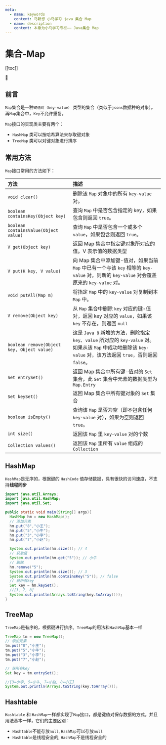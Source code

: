 ```yaml
---
meta:
  - name: keywords
    content: 马新想 小马学习 java 集合 Map
  - name: description
    content: 本章为小马学习专栏—— Java集合 Map
---
```


# 集合-Map

[[toc]]

:horse: 


## 前言

`Map`集合是一种`键值对（key-value）` 类型的集合（类似于`jsons`数据种的对象）。 再`Map`集合中，`Key`不允许重复。

`Map`接口的实现类主要有两个：

- `HashMap` 类可以按哈希算法来存取键对象
- `TreeMap` 类可以对键对象进行排序


## 常用方法

`Map`接口常用的方法如下：

|方法|描述|
|:---|:---|
|`void clear()`|删除该 `Map` 对象中的所有 `key-value` 对。|
|`boolean containsKey(Object key)`|查询 `Map` 中是否包含指定的 key，如果包含则返回 `true`。|
|`boolean containsValue(Object value)`|查询 `Map` 中是否包含一个或多个 `value`，如果包含则返回 `true`。|
|`V get(Object key)`|返回 Map 集合中指定键对象所对应的值。V 表示值的数据类型|
|`V put(K key, V value)`|向 Map 集合中添加键-值对，如果当前 `Map` 中已有一个与该 `key` 相等的 `key-value` 对，则新的 `key-value` 对会覆盖原来的 `key-value` 对。|
|`void putAll(Map m)`|将指定 `Map` 中的 `key-value` 对复制到本 `Map` 中。|
|`V remove(Object key)`|从 `Map` 集合中删除 `key` 对应的键-值对，返回 key 对应的 `value`，如果该 `key` 不存在，则返回 `null`|
|`boolean remove(Object key, Object value)`|这是 `Java 8` 新增的方法，删除指定 `key`、`value` 所对应的 `key-value` 对。如果从该 `Map` 中成功地删除该 `key-value` 对，该方法返回 `true`，否则返回 `false`。|
|`Set entrySet()`|返回 Map 集合中所有键-值对的 `Set` 集合，此 `Set` 集合中元素的数据类型为 `Map.Entry`|
|`Set keySet()`|返回 Map 集合中所有键对象的 `Set` 集合|
|`boolean isEmpty()`|查询该 `Map` 是否为空（即不包含任何 `key-value` 对），如果为空则返回 `true`。|
|`int size()`|返回该 `Map` 里 `key-value` 对的个数|
|`Collection values()`|返回该 `Map` 里所有 `value` 组成的 `Collection`|


## HashMap

`HashMap`是无序的，根据键的 `HashCode` 值存储数据，具有很快的访问速度，不支持**线程同步**

```java
import java.util.Arrays;
import java.util.HashMap;
import java.util.Set;

public static void main(String[] args){
  HashMap hm = new HashMap();
  // 添加元素
  hm.put("8","小王");
  hm.put("5","小牛");
  hm.put("3","小李");
  hm.put("7","小赵");

  System.out.println(hm.size()); // 4
  // 获取值
  System.out.println(hm.get("5")); // 小牛
  // 删除
  hm.remove("5");
  System.out.println(hm.size()); // 3
  System.out.println(hm.containsKey("5")); // false
  // 获所有key
  Set key = hm.keySet();
  //[3, 7, 8]
  System.out.println(Arrays.toString(key.toArray()));
}

```

## TreeMap

`TreeMap`是有序的，根据键进行排序。`TreeMap`的用法和`HashMap`基本一样

```java
TreeMap tm = new TreeMap();
// 添加元素
tm.put("8","小王");
tm.put("5","小牛");
tm.put("3","小李");
tm.put("7","小赵");

// 获所有key
Set key = tm.entrySet();

//[3=小李, 5=小牛, 7=小赵, 8=小王]
System.out.println(Arrays.toString(key.toArray()));
```


## Hashtable

`Hashtable` 和 `HashMap`一样都实现了`Map`接口，都是键值对保存数据的方式。并且用法基本一样，它们的主要区别：

- `Hashtable`不能存放`null`, `HashMap`可以存放`null`
- `Hashtable`是线程安全的, `HashMap`不是线程安全的